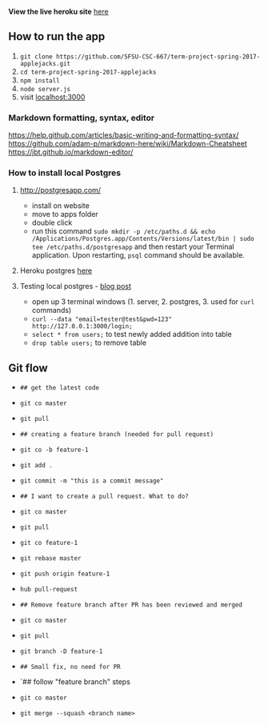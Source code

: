 **View the live heroku site** [here](https://applejacks.herokuapp.com)
## How to run the app

1. `git clone https://github.com/SFSU-CSC-667/term-project-spring-2017-applejacks.git`
2. `cd term-project-spring-2017-applejacks`
3. `npm install`
4. `node server.js`
5. visit [localhost:3000](http://localhost:3000/)

### Markdown formatting, syntax, editor
https://help.github.com/articles/basic-writing-and-formatting-syntax/
https://github.com/adam-p/markdown-here/wiki/Markdown-Cheatsheet
https://jbt.github.io/markdown-editor/


### How to install local Postgres
1. http://postgresapp.com/
    - install on website
    - move to apps folder
    - double click
    - run this command `sudo mkdir -p /etc/paths.d && echo /Applications/Postgres.app/Contents/Versions/latest/bin | sudo tee /etc/paths.d/postgresapp` and then restart your Terminal application. Upon restarting, `psql` command should be available.

2. Heroku postgres [here](https://devcenter.heroku.com/articles/heroku-postgresql#connecting-in-node-js)

3. Testing local postgres - [blog post](http://mherman.org/blog/2015/02/12/postgresql-and-nodejs/#.WL0PvBLyuHo)
    - open up 3 terminal windows (1. server, 2. postgres, 3. used for `curl` commands)
    - `curl --data "email=tester@test&pwd=123" http://127.0.0.1:3000/login;`
    - `select * from users;` to test newly added addition into table
    - `drop table users;` to remove table

## Git flow
- `## get the latest code`
- `git co master`
- `git pull`


- `## creating a feature branch (needed for pull request)`
- `git co -b feature-1`
- `git add .`
- `git commit -m "this is a commit message"`


- `## I want to create a pull request. What to do?`
- `git co master`
- `git pull`
- `git co feature-1`
- `git rebase master`
- `git push origin feature-1`
- `hub pull-request`


- `## Remove feature branch after PR has been reviewed and merged`
- `git co master`
- `git pull`
- `git branch -D feature-1`


- `## Small fix, no need for PR`
- `## follow "feature branch" steps
- `git co master`
- `git merge --squash <branch name>`